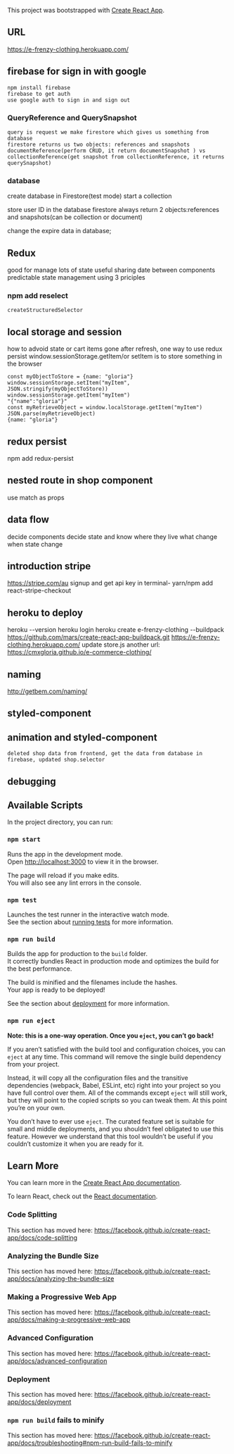 This project was bootstrapped with [Create React App](https://github.com/facebook/create-react-app).

## URL

https://e-frenzy-clothing.herokuapp.com/

## firebase for sign in with google

```
npm install firebase
firebase to get auth
use google auth to sign in and sign out
```

### QueryReference and QuerySnapshot

```
query is request we make firestore which gives us something from database
firestore returns us two objects: references and snapshots
documentReference(perform CRUD, it return documentSnapshot ) vs collectionReference(get snapshot from collectionReference, it returns querySnapshot)

```

### database

create database in Firestore(test mode)
start a collection

store user ID in the database
firestore always return 2 objects:references and snapshots(can be collection or document)

change the expire data in database;

## Redux

good for manage lots of state
useful sharing date between components
predictable state management using 3 priciples

### npm add reselect

```
createStructuredSelector
```

## local storage and session

how to advoid state or cart items gone after refresh, one way to use redux persist
window.sessionStorage.getItem/or setItem is to store something in the browser

```
const myObjectToStore = {name: "gloria"}
window.sessionStorage.setItem("myItem", JSON.stringify(myObjectToStore))
window.sessionStorage.getItem("myItem")
"{"name":"gloria"}"
const myRetrieveObject = window.localStorage.getItem("myItem")
JSON.parse(myRetrieveObject)
{name: "gloria"}
```

## redux persist

npm add redux-persist

## nested route in shop component

use match as props

## data flow

decide components
decide state and know where they live
what change when state change

## introduction stripe

https://stripe.com/au
signup and get api key
in terminal- yarn/npm add react-stripe-checkout

## heroku to deploy

heroku --version
heroku login
heroku create e-frenzy-clothing --buildpack https://github.com/mars/create-react-app-buildpack.git
https://e-frenzy-clothing.herokuapp.com/
update store.js
another url: https://cmxgloria.github.io/e-commerce-clothing/

## naming

http://getbem.com/naming/

## styled-component

## animation and styled-component

```
deleted shop data from frontend, get the data from database in firebase, updated shop.selector
```

## debugging

## Available Scripts

In the project directory, you can run:

### `npm start`

Runs the app in the development mode.<br />
Open [http://localhost:3000](http://localhost:3000) to view it in the browser.

The page will reload if you make edits.<br />
You will also see any lint errors in the console.

### `npm test`

Launches the test runner in the interactive watch mode.<br />
See the section about [running tests](https://facebook.github.io/create-react-app/docs/running-tests) for more information.

### `npm run build`

Builds the app for production to the `build` folder.<br />
It correctly bundles React in production mode and optimizes the build for the best performance.

The build is minified and the filenames include the hashes.<br />
Your app is ready to be deployed!

See the section about [deployment](https://facebook.github.io/create-react-app/docs/deployment) for more information.

### `npm run eject`

**Note: this is a one-way operation. Once you `eject`, you can’t go back!**

If you aren’t satisfied with the build tool and configuration choices, you can `eject` at any time. This command will remove the single build dependency from your project.

Instead, it will copy all the configuration files and the transitive dependencies (webpack, Babel, ESLint, etc) right into your project so you have full control over them. All of the commands except `eject` will still work, but they will point to the copied scripts so you can tweak them. At this point you’re on your own.

You don’t have to ever use `eject`. The curated feature set is suitable for small and middle deployments, and you shouldn’t feel obligated to use this feature. However we understand that this tool wouldn’t be useful if you couldn’t customize it when you are ready for it.

## Learn More

You can learn more in the [Create React App documentation](https://facebook.github.io/create-react-app/docs/getting-started).

To learn React, check out the [React documentation](https://reactjs.org/).

### Code Splitting

This section has moved here: https://facebook.github.io/create-react-app/docs/code-splitting

### Analyzing the Bundle Size

This section has moved here: https://facebook.github.io/create-react-app/docs/analyzing-the-bundle-size

### Making a Progressive Web App

This section has moved here: https://facebook.github.io/create-react-app/docs/making-a-progressive-web-app

### Advanced Configuration

This section has moved here: https://facebook.github.io/create-react-app/docs/advanced-configuration

### Deployment

This section has moved here: https://facebook.github.io/create-react-app/docs/deployment

### `npm run build` fails to minify

This section has moved here: https://facebook.github.io/create-react-app/docs/troubleshooting#npm-run-build-fails-to-minify
